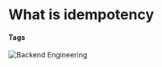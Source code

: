 # What is idempotency



#### Tags

<a>
<img alt="Backend Engineering" src="https://img.shields.io/badge/Backend_Engineering-8A2BE2" />